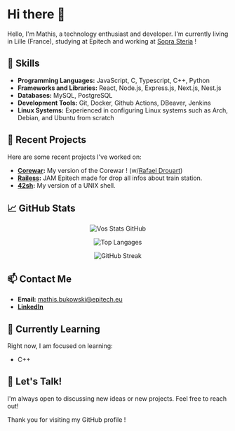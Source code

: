 # Hi there 👋

Hello, I'm Mathis, a technology enthusiast and developer. 
I'm currently living in Lille (France), studying at Epitech and working at [Sopra Steria](https://www.soprasteria.com/fr) !

## 🌟 Skills
- **Programming Languages:** JavaScript, C, Typescript, C++, Python
- **Frameworks and Libraries:** React, Node.js, Express.js, Next.js, Nest.js
- **Databases:** MySQL, PostgreSQL
- **Development Tools:** Git, Docker, Github Actions, DBeaver, Jenkins
- **Linux Systems:** Experienced in configuring Linux systems such as Arch, Debian, and Ubuntu from scratch

## 🔭 Recent Projects
Here are some recent projects I've worked on:
- **[Corewar](https://github.com/mathisbukowski/Corewar):** My version of the Corewar ! (w/[Rafael Drouart](https://github.com/rafaeldrouart))
- **[Railess](https://github.com/mathisbukowski/Railess):** JAM Epitech made for drop all infos about train station.
- **[42sh](https://github.com/mathisbukowski/42sh):** My version of a UNIX shell.

## 📈 GitHub Stats
<div align="center">
  
![Vos Stats GitHub](https://github-readme-stats.vercel.app/api?username=mathisbukowski&show_icons=true&theme=dark#gh-dark-mode-only&include_all_commits=true&count_private=true&hide_border=true)

![Top Langages](https://github-readme-stats.vercel.app/api/top-langs/?username=mathisbukowski&layout=compact&theme=dark#gh-dark-mode-only&hide_border=true)

![GitHub Streak](https://streak-stats.demolab.com/?user=mathisbukowski&theme=dark#gh-dark-mode-only&hide_border=true)

</div>

## 📫 Contact Me
- **Email:** [mathis.bukowski@epitech.eu](mailto:mathis.bukowski@epitech.eu)
- **[LinkedIn](https://www.linkedin.com/in/mathisbukowski/)**

## 🌱 Currently Learning
Right now, I am focused on learning:
- C++

## 💬 Let's Talk!
I'm always open to discussing new ideas or new projects. Feel free to reach out!

Thank you for visiting my GitHub profile !
